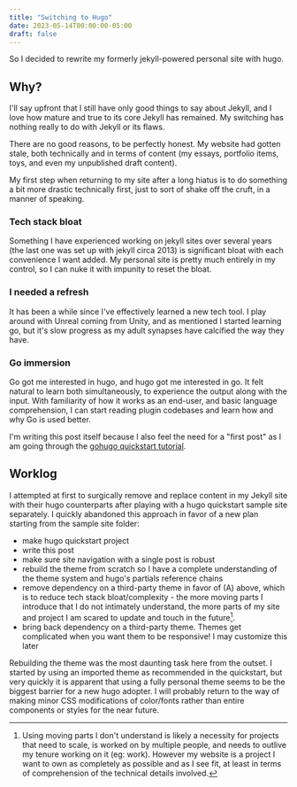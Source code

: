 ```yaml
---
title: "Switching to Hugo"
date: 2023-05-14T00:00:00-05:00
draft: false
---
```


So I decided to rewrite my formerly jekyll-powered personal site with hugo.

## Why?
I'll say upfront that I still have only good things to say about Jekyll, and I love how mature and true to its core Jekyll has remained. My switching has nothing really to do with Jekyll or its flaws.

There are no good reasons, to be perfectly honest. My website had gotten stale, both technically and in terms of content (my essays, portfolio items, toys, and even my unpublished draft content).

My first step when returning to my site after a long hiatus is to do something a bit more drastic technically first, just to sort of shake off the cruft, in a manner of speaking.

### Tech stack bloat
Something I have experienced working on jekyll sites over several years (the last one was set up with jekyll circa 2013) is significant bloat with each convenience I want added. My personal site is pretty much entirely in my control, so I can nuke it with impunity to reset the bloat.

### I needed a refresh
It has been a while since I've effectively learned a new tech tool. I play around with Unreal coming from Unity, and as mentioned I started learning go, but it's slow progress as my adult synapses have calcified the way they have.

### Go immersion
Go got me interested in hugo, and hugo got me interested in go. It felt natural to learn both simultaneously, to experience the output along with the input.  With familiarity of how it works as an end-user, and basic language comprehension, I can start reading plugin codebases and learn how and why Go is used better.

I'm writing this post itself because I also feel the need for a "first post" as I am going through the [gohugo quickstart tutorial](https://gohugo.io/getting-started/quick-start/).

## Worklog
I attempted at first to surgically remove and replace content in my Jekyll site with their hugo counterparts after playing with a hugo quickstart sample site separately. I quickly abandoned this approach in favor of a new plan starting from the sample site folder:
 - make hugo quickstart project
 - write this post
 - make sure site navigation with a single post is robust
 - rebuild the theme from scratch so I have a complete understanding of the theme system and hugo's partials reference chains
 - remove dependency on a third-party theme in favor of (A) above, which is to reduce tech stack bloat/complexity - the more moving parts I introduce that I do not intimately understand, the more parts of my site and project I am scared to update and touch in the future[^parts].
 - bring back dependency on a third-party theme. Themes get complicated when you want them to be responsive! I may customize this later

Rebuilding the theme was the most daunting task here from the outset. I started by using an imported theme as recommended in the quickstart, but very quickly it is apparent that using a fully personal theme seems to be the biggest barrier for a new hugo adopter. I will probably return to the way of making minor CSS modifications of color/fonts rather than entire components or styles for the near future.

[^parts]: Using moving parts I don't understand is likely a necessity for projects that need to scale, is worked on by multiple people, and needs to outlive my tenure working on it (eg: work). However my website is a project I want to own as completely as possible and as I see fit, at least in terms of comprehension of the technical details involved.